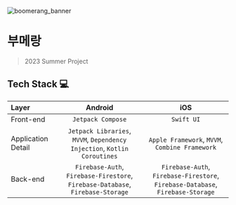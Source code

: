 ![boomerang_banner](https://github.com/2023-Summer-Project/.github/assets/61890844/62cf2447-6d89-4c0b-b09b-b3b3595cc29e)
# 부메랑
> 2023 Summer Project <br>

## Tech Stack 💻
|Layer|Android|iOS|
|:---|:---:|:---:|
|Front-end|`Jetpack Compose`|`Swift UI`|
|Application Detail|`Jetpack Libraries`, `MVVM`, `Dependency Injection`, `Kotlin Coroutines`| `Apple Framework`, `MVVM`, `Combine Framework`|
|Back-end|`Firebase-Auth`, `Firebase-Firestore`, `Firebase-Database`, `Firebase-Storage`|`Firebase-Auth`, `Firebase-Firestore`, `Firebase-Database`, `Firebase-Storage`|
